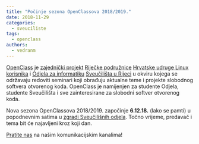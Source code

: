 ```yaml
---
title: "Počinje sezona OpenClassova 2018/2019."
date: 2018-11-29
categories: 
  - sveuciliste
tags: 
  - openclass
authors: 
  - vedranm
---
```


[OpenClass](../aktivnosti.md#openclass) je [zajednički projekt](https://www.inf.uniri.hr/znanstveni-i-strucni-rad/predavanja-i-radionice/open-class) [Riječke podružnice](../podruznica.md) [Hrvatske udruge Linux korisnika](http://www.linux.hr/) i [Odjela za informatiku](https://www.inf.uniri.hr/) [Sveučilišta u Rijeci](https://uniri.hr/) u okviru kojega se održavaju redoviti seminari koji obrađuju aktualne teme i projekte slobodnog softvera otvorenog koda. OpenClass je namijenjen za studente Odjela, studente Sveučilišta i sve zainteresirane za slobodni softver otvorenog koda.

Nova sezona OpenClassova 2018/2019. započinje **6.12.18.** (lako se pamti) u popodnevnim satima u [zgradi Sveučilišnih odjela](https://www.openstreetmap.org/way/436306129). Točno vrijeme, predavač i tema bit će najavljeni kroz koji dan.

[Pratite nas](../podruznica.md#komunikacijski-kanali-podruznice) na našim komunikacijskim kanalima!
